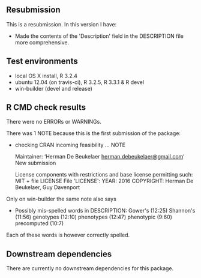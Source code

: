 ## Resubmission

This is a resubmission. In this version I have:

 - Made the contents of the  'Description' field in the DESCRIPTION file more comprehensive.

## Test environments

* local OS X install, R 3.2.4
* ubuntu 12.04 (on travis-ci), R 3.2.5, R 3.3.1 & R devel
* win-builder (devel and release)

## R CMD check results

There were no ERRORs or WARNINGs.

There was 1 NOTE because this is the first submission of the package:

* checking CRAN incoming feasibility ... NOTE

	Maintainer: ‘Herman De Beukelaer <herman.debeukelaer@gmail.com>’
	New submission
	
	License components with restrictions and base license permitting such:
	  MIT + file LICENSE
	File 'LICENSE':
	  YEAR: 2016
	  COPYRIGHT: Herman De Beukelaer, Guy Davenport
	  
Only on win-builder the same note also says

 * Possibly mis-spelled words in DESCRIPTION:
	  Gower's (12:25)
	  Shannon's (11:56)
	  genotypes (12:10)
	  phenotypes (12:47)
	  phenotypic (9:60)
	  precomputed (10:7)

Each of these words is however correctly spelled.

## Downstream dependencies

There are currently no downstream dependencies for this package.
